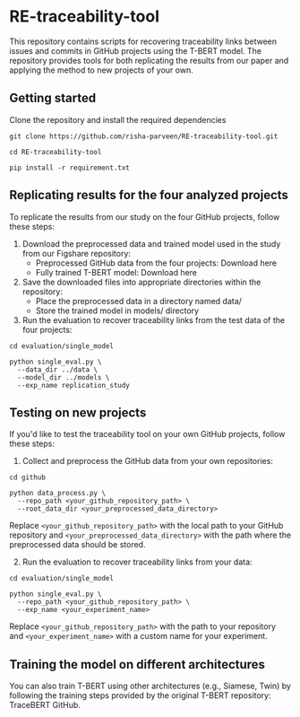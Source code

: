 # RE-traceability-tool

This repository contains scripts for recovering traceability links between issues and commits in GitHub projects using the T-BERT model. The repository provides tools for both replicating the results from our paper and applying the method to new projects of your own.

## Getting started

Clone the repository and install the required dependencies
```
git clone https://github.com/risha-parveen/RE-traceability-tool.git

cd RE-traceability-tool

pip install -r requirement.txt
```

## Replicating results for the four analyzed projects

To replicate the results from our study on the four GitHub projects, follow these steps:

1. Download the preprocessed data and trained model used in the study from our Figshare repository:
    * Preprocessed GitHub data from the four projects: Download here
    * Fully trained T-BERT model: Download here
2. Save the downloaded files into appropriate directories within the repository:
    * Place the preprocessed data in a directory named data/
    * Store the trained model in models/ directory
3. Run the evaluation to recover traceability links from the test data of the four projects:
```
cd evaluation/single_model

python single_eval.py \
  --data_dir ../data \
  --model_dir ../models \
  --exp_name replication_study
```

## Testing on new projects
If you'd like to test the traceability tool on your own GitHub projects, follow these steps:

1. Collect and preprocess the GitHub data from your own repositories:

```
cd github

python data_process.py \
  --repo_path <your_github_repository_path> \
  --root_data_dir <your_preprocessed_data_directory>
```
  Replace `<your_github_repository_path>` with the local path to your GitHub repository and `<your_preprocessed_data_directory>` with the path where the preprocessed data should be stored.

2. Run the evaluation to recover traceability links from your data:

```
cd evaluation/single_model

python single_eval.py \
  --repo_path <your_github_repository_path> \
  --exp_name <your_experiment_name>
```
  Replace `<your_github_repository_path>` with the path to your repository and `<your_experiment_name>` with a custom name for your experiment.

## Training the model on different architectures
You can also train T-BERT using other architectures (e.g., Siamese, Twin) by following the training steps provided by the original T-BERT repository: TraceBERT GitHub.
